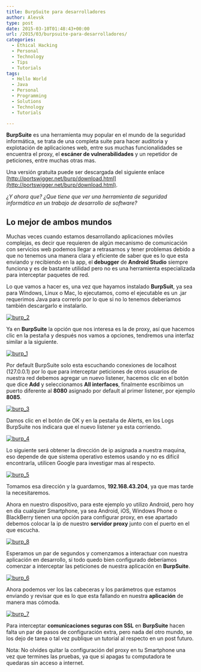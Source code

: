 ```yaml
---
title: BurpSuite para desarrolladores
author: Alevsk
type: post
date: 2015-03-10T01:48:43+00:00
url: /2015/03/burpsuite-para-desarrolladores/
categories:
  - Ethical Hacking
  - Personal
  - Technology
  - Tips
  - Tutorials
tags:
  - Hello World
  - Java
  - Personal
  - Programming
  - Solutions
  - Technology
  - Tutorials

---
```

**BurpSuite** es una herramienta muy popular en el mundo de la seguridad informática, se trata de una completa suite para hacer auditoria y explotación de aplicaciones web, entre sus muchas funcionalidades se encuentra el proxy, el **escáner de vulnerabilidades** y un repetidor de peticiones, entre muchas otras mas.

Una versión gratuita puede ser descargada del siguiente enlace  
[http://portswigger.net/burp/download.html](http://portswigger.net/burp/download.html).

_¿Y ahora que? ¿Que tiene que ver una herramienta de seguridad informática en un trabajo de desarrollo de software?_

## Lo mejor de ambos mundos

Muchas veces cuando estamos desarrollando aplicaciones móviles complejas, es decir que requieren de algún mecanismo de comunicación con servicios web podemos llegar a retrasarnos y tener problemas debido a que no tenemos una manera clara y eficiente de saber que es lo que esta enviando y recibiendo en la app, el **debugger** de **Android Studio** siempre funciona y es de bastante utilidad pero no es una herramienta especializada para interceptar paquetes de red.

Lo que vamos a hacer es, una vez que hayamos instalado **BurpSuit**, ya sea para Windows, Linux o Mac, lo ejecutamos, como el ejecutable es un .jar requerimos Java para correrlo por lo que si no lo tenemos deberíamos también descargarlo e instalarlo.

[![burp_2](/images/burp_2.png)](http://www.alevsk.com/2015/03/burpsuite-para-desarrolladores/burp_2/)

Ya en **BurpSuite** la opción que nos interesa es la de proxy, así que hacemos clic en la pestaña y después nos vamos a opciones, tendremos una interfaz similar a la siguiente.

[![burp_1](/images/burp_1.png)](http://www.alevsk.com/2015/03/burpsuite-para-desarrolladores/burp_1/)

Por default BurpSuite solo esta escuchando conexiones de localhost (127.0.0.1) por lo que para interceptar peticiones de otros usuarios de nuestra red debemos agregar un nuevo listener, hacemos clic en el botón que dice **Add** y seleccionamos **All interfaces**, finalmente escribimos un puerto diferente al **8080** asignado por default al primer listener, por ejemplo **8085**.

[![burp_3](/images/burp_3.png)](http://www.alevsk.com/2015/03/burpsuite-para-desarrolladores/burp_3/)

Damos clic en el botón de OK y en la pestaña de Alerts, en los Logs BurpSuite nos indicara que el nuevo listener ya esta corriendo.

[![burp_4](/images/burp_4.png)](http://www.alevsk.com/2015/03/burpsuite-para-desarrolladores/burp_4/)

Lo siguiente será obtener la dirección de ip asignada a nuestra maquina, eso depende de que sistema operativo estemos usando y no es difícil encontrarla, utilicen Google para investigar mas al respecto.

[![burp_5](/images/burp_5.png)](http://www.alevsk.com/2015/03/burpsuite-para-desarrolladores/burp_5/)

Tomamos esa dirección y la guardamos, **192.168.43.204**, ya que mas tarde la necesitaremos.

Ahora en nuestro dispositivo, para este ejemplo yo utilizo Android, pero hoy en dia cualquier Smartphone, ya sea Android, iOS, Windows Phone o BlackBerry tienen una opción para configurar proxy, en ese apartado debemos colocar la ip de nuestro **servidor proxy** junto con el puerto en el que escucha.

[![burp_8](/images/burp_8.png)](http://www.alevsk.com/2015/03/burpsuite-para-desarrolladores/burp_8/)

Esperamos un par de segundos y comenzamos a interactuar con nuestra aplicación en desarrollo, si todo quedo bien configurado deberíamos comenzar a interceptar las peticiones de nuestra aplicación en **BurpSuite**.

[![burp_6](/images/burp_6.png)](http://www.alevsk.com/2015/03/burpsuite-para-desarrolladores/burp_6/)

Ahora podemos ver los las cabeceras y los parámetros que estamos enviando y revisar que es lo que esta fallando en nuestra **aplicación** de manera mas cómoda.

[![burp_7](/images/burp_7.png)](http://www.alevsk.com/2015/03/burpsuite-para-desarrolladores/burp_7/)

Para interceptar **comunicaciones seguras con SSL** en **BurpSuite** hacen falta un par de pasos de configuración extra, pero nada del otro mundo, se los dejo de tarea o tal vez publique un tutorial al respecto en un post futuro.

Nota: No olvides quitar la configuración del proxy en tu Smartphone una vez que termines las pruebas, ya que si apagas tu computadora te quedaras sin acceso a internet.